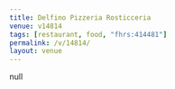 ```yaml
---
title: Delfino Pizzeria Rosticceria
venue: v14814
tags: [restaurant, food, "fhrs:414481"]
permalink: /v/14814/
layout: venue
---
```

null